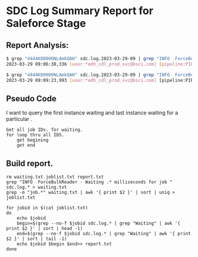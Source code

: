 # SDC Log Summary Report for Saleforce Stage

## Report Analysis:
```bash
$ grep "4444K00000NLAmkQAH" sdc.log.2023-03-29-09 | grep "INFO  ForceBulkReader - Waiting" | head -1
2023-03-29 09:06:38,336 [user:*edh_cdl_prod_svc@bsci.com] [pipeline:PIPELINENAME] [runner:] [thread:PIPELINENAME] [stage:] INFO  ForceBulkReader - Waiting 2000 milliseconds for job 4444K00000NLAmkQAH

$ grep "4444K00000NLAmkQAH" sdc.log.2023-03-29-09 | grep "INFO  ForceBulkReader - Waiting" | tail -1
2023-03-29 09:09:23,993 [user:*edh_cdl_prod_svc@bsci.com] [pipeline:PIPELINENAME [runner:] [thread:PIPELINENAME] [stage:] INFO  ForceBulkReader - Waiting 2000 milliseconds for job 4444K00000NLAmkQAH
```

## Pseudo Code
I want to query the first instance waiting and last instance waiting for a particular .</br>
```
Get all job IDs. for waiting.  
for loop thru all IDS.
	get begining 
	get end
```

## Build report.

```
rm waiting.txt joblist.txt report.txt
grep "INFO  ForceBulkReader - Waiting .* milliseconds for job " sdc.log.* > waiting.txt
grep -o "job.*" waiting.txt | awk '{ print $2 }' | sort | uniq > joblist.txt

for jobid in $(cat joblist.txt)
do
    echo $jobid
    begin=$(grep --no-f $jobid sdc.log.* | grep "Waiting" | awk '{ print $2 }' | sort | head -1)
    end=$(grep --no-f $jobid sdc.log.* | grep "Waiting" | awk '{ print $2 }' | sort | tail -1)
    echo $jobid $begin $end>> report.txt
done
```

